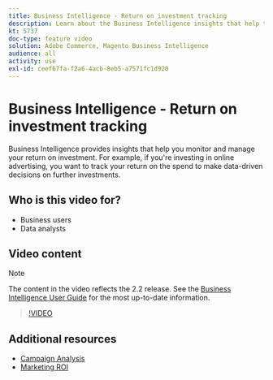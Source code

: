 ```yaml
---
title: Business Intelligence - Return on investment tracking
description: Learn about the Business Intelligence insights that help track your return on investment.
kt: 5737
doc-type: feature video
solution: Adobe Commerce, Magento Business Intelligence
audience: all
activity: use
exl-id: ceef67fa-f2a6-4acb-8eb5-a7571fc1d920
---
```

# Business Intelligence - Return on investment tracking

Business Intelligence provides insights that help you monitor and manage your return on investment. For example, if you're investing in online advertising, you want to track your return on the spend to make data-driven decisions on further investments.

## Who is this video for?

- Business users
- Data analysts

## Video content

>[!NOTE]
>
>The content in the video reflects the 2.2 release. See the [Business Intelligence User Guide](https://docs.magento.com/mbi/) for the most up-to-date information.

>[!VIDEO](https://video.tv.adobe.com/v/35991?quality=12&learn=on)

## Additional resources

- [Campaign Analysis](https://docs.magento.com/mbi/data-analyst/analysis/camp-analysis.html)
- [Marketing ROI](https://docs.magento.com/mbi/data-analyst/analysis/marketing-roi.html)
